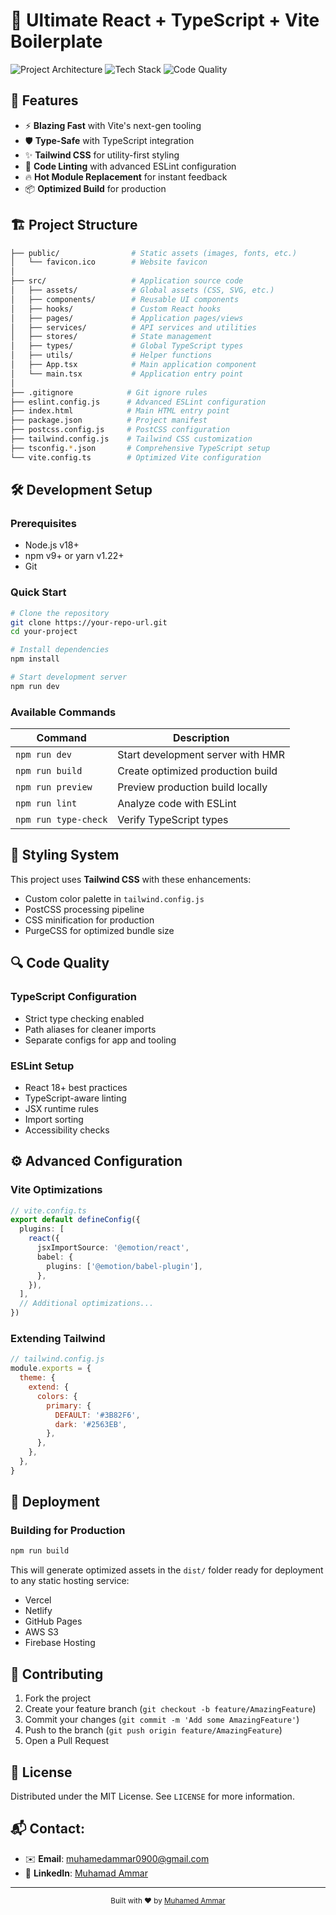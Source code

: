# 🚀 Ultimate React + TypeScript + Vite Boilerplate

![Project Architecture](https://img.shields.io/badge/architecture-modular-blue) 
![Tech Stack](https://img.shields.io/badge/stack-React%20%2B%20TypeScript%20%2B%20Vite-green) 
![Code Quality](https://img.shields.io/badge/code%20quality-ESLint%20%2B%20TypeScript-red)

## 🌟 Features

- ⚡ **Blazing Fast** with Vite's next-gen tooling
- 🛡 **Type-Safe** with TypeScript integration
- ✨ **Tailwind CSS** for utility-first styling
- 🧹 **Code Linting** with advanced ESLint configuration
- 🔥 **Hot Module Replacement** for instant feedback
- 📦 **Optimized Build** for production

## 🏗 Project Structure

```bash
├── public/                # Static assets (images, fonts, etc.)
│   └── favicon.ico        # Website favicon
│
├── src/                   # Application source code
│   ├── assets/            # Global assets (CSS, SVG, etc.)
│   ├── components/        # Reusable UI components
│   ├── hooks/             # Custom React hooks
│   ├── pages/             # Application pages/views
│   ├── services/          # API services and utilities
│   ├── stores/            # State management
│   ├── types/             # Global TypeScript types
│   ├── utils/             # Helper functions
│   ├── App.tsx            # Main application component
│   └── main.tsx           # Application entry point
│
├── .gitignore            # Git ignore rules
├── eslint.config.js      # Advanced ESLint configuration
├── index.html            # Main HTML entry point
├── package.json          # Project manifest
├── postcss.config.js     # PostCSS configuration
├── tailwind.config.js    # Tailwind CSS customization
├── tsconfig.*.json       # Comprehensive TypeScript setup
└── vite.config.ts        # Optimized Vite configuration
```

## 🛠 Development Setup

### Prerequisites

- Node.js v18+
- npm v9+ or yarn v1.22+
- Git

### Quick Start

```bash
# Clone the repository
git clone https://your-repo-url.git
cd your-project

# Install dependencies
npm install

# Start development server
npm run dev
```

### Available Commands

| Command          | Description                                  |
|------------------|----------------------------------------------|
| `npm run dev`    | Start development server with HMR            |
| `npm run build`  | Create optimized production build            |
| `npm run preview`| Preview production build locally             |
| `npm run lint`   | Analyze code with ESLint                     |
| `npm run type-check` | Verify TypeScript types                 |

## 🎨 Styling System

This project uses **Tailwind CSS** with these enhancements:

- Custom color palette in `tailwind.config.js`
- PostCSS processing pipeline
- CSS minification for production
- PurgeCSS for optimized bundle size

## 🔍 Code Quality

### TypeScript Configuration

- Strict type checking enabled
- Path aliases for cleaner imports
- Separate configs for app and tooling

### ESLint Setup

- React 18+ best practices
- TypeScript-aware linting
- JSX runtime rules
- Import sorting
- Accessibility checks

## ⚙️ Advanced Configuration

### Vite Optimizations

```typescript
// vite.config.ts
export default defineConfig({
  plugins: [
    react({
      jsxImportSource: '@emotion/react',
      babel: {
        plugins: ['@emotion/babel-plugin'],
      },
    }),
  ],
  // Additional optimizations...
})
```

### Extending Tailwind

```javascript
// tailwind.config.js
module.exports = {
  theme: {
    extend: {
      colors: {
        primary: {
          DEFAULT: '#3B82F6',
          dark: '#2563EB',
        },
      },
    },
  },
}
```

## 🚀 Deployment

### Building for Production

```bash
npm run build
```

This will generate optimized assets in the `dist/` folder ready for deployment to any static hosting service:

- Vercel
- Netlify
- GitHub Pages
- AWS S3
- Firebase Hosting

## 🤝 Contributing

1. Fork the project
2. Create your feature branch (`git checkout -b feature/AmazingFeature`)
3. Commit your changes (`git commit -m 'Add some AmazingFeature'`)
4. Push to the branch (`git push origin feature/AmazingFeature`)
5. Open a Pull Request

## 📜 License

Distributed under the MIT License. See `LICENSE` for more information.

## 📬 **Contact**:  
- ✉️ **Email**: [muhamedammar0900@gmail.com](mailto:muhamedammar0900@gmail.com)  
- 🔗 **LinkedIn**: [Muhamad Ammar](https://www.linkedin.com/in/muhamad-ammar-18b427306)  

---

<div align="center">
  <sub>Built with ❤︎ by <a href="https://github.com/muhamedhossafy">Muhamed Ammar</a></sub>
</div>
